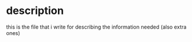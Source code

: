 # description
this is the file that i write for describing the information needed (also extra ones)
